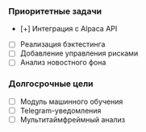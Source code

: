 ### Приоритетные задачи
- [+] Интеграция с Alpaca API
- [ ] Реализация бэктестинга
- [ ] Добавление управления рисками
- [ ] Анализ новостного фона

### Долгосрочные цели
- [ ] Модуль машинного обучения
- [ ] Telegram-уведомления
- [ ] Мультитаймфреймный анализ 
